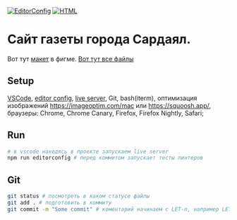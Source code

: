 [![EditorConfig](https://github.com/P0rt/sardayal/actions/workflows/editorconfig.yml/badge.svg)](https://github.com/P0rt/sardayal/actions/workflows/editorconfig.yml)
[![HTML](https://github.com/P0rt/sardayal/actions/workflows/html.yml/badge.svg)](https://github.com/P0rt/sardayal/actions/workflows/html.yml)

# Сайт газеты города Сардаял.

Вот тут [макет](https://www.figma.com/file/bsyeQt6HpUYaRTmfaUmX7a/%D0%9A%D1%80%D1%83%D0%B6%D0%BE%D0%BA?node-id=1%3A3) в фигме.
[Вот тут все файлы](https://disk.yandex.ru/d/S1PSLXHoWtSz_Q)

## Setup
[VSCode](https://code.visualstudio.com/), [editor config](https://marketplace.visualstudio.com/items?itemName=EditorConfig.EditorConfig](https://marketplace.visualstudio.com/items?itemName=EditorConfig.EditorConfig)),
[live server](https://marketplace.visualstudio.com/items?itemName=ritwickdey.LiveServer](https://marketplace.visualstudio.com/items?itemName=ritwickdey.LiveServer)), Git, bash(iterm),
оптимизация изображений https://imageoptim.com/mac или https://squoosh.app/,
браузеры: Chrome, Chrome Canary, Firefox, Firefox Nightly, Safari;

## Run
```bash
# в vscode находясь в проекте запускаем live server
npm run editorconfig # перед коммитом запускает тесты линтеров
```

## Git
```bash
git status # посмотреть в каком статусе файлы
git add . # подготовить в коммиту
git commit -m "Some commit" # коментарий начинаем с LET-n, например LET-01: added autotests and infrastructure 🐶
```
